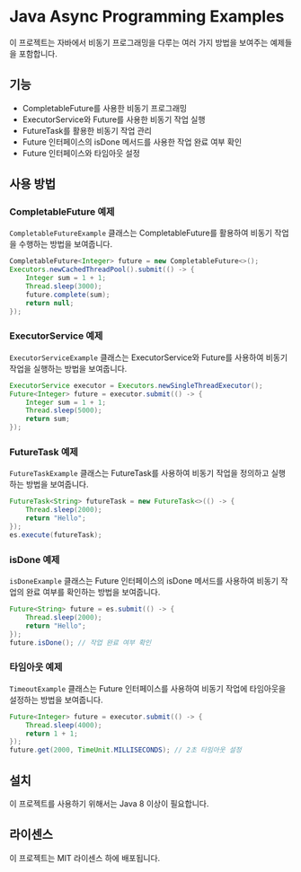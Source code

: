 # Java Async Programming Examples

이 프로젝트는 자바에서 비동기 프로그래밍을 다루는 여러 가지 방법을 보여주는 예제들을 포함합니다.

## 기능

- CompletableFuture를 사용한 비동기 프로그래밍
- ExecutorService와 Future를 사용한 비동기 작업 실행
- FutureTask를 활용한 비동기 작업 관리
- Future 인터페이스의 isDone 메서드를 사용한 작업 완료 여부 확인
- Future 인터페이스와 타임아웃 설정

## 사용 방법

### CompletableFuture 예제

`CompletableFutureExample` 클래스는 CompletableFuture를 활용하여 비동기 작업을 수행하는 방법을 보여줍니다.

```java
CompletableFuture<Integer> future = new CompletableFuture<>();
Executors.newCachedThreadPool().submit(() -> {
    Integer sum = 1 + 1;
    Thread.sleep(3000);
    future.complete(sum);
    return null;
});
```

### ExecutorService 예제

`ExecutorServiceExample` 클래스는 ExecutorService와 Future를 사용하여 비동기 작업을 실행하는 방법을 보여줍니다.

```java
ExecutorService executor = Executors.newSingleThreadExecutor();
Future<Integer> future = executor.submit(() -> {
    Integer sum = 1 + 1;
    Thread.sleep(5000);
    return sum;
});
```

### FutureTask 예제

`FutureTaskExample` 클래스는 FutureTask를 사용하여 비동기 작업을 정의하고 실행하는 방법을 보여줍니다.

```java
FutureTask<String> futureTask = new FutureTask<>(() -> {
    Thread.sleep(2000);
    return "Hello";
});
es.execute(futureTask);
```

### isDone 예제

`isDoneExample` 클래스는 Future 인터페이스의 isDone 메서드를 사용하여 비동기 작업의 완료 여부를 확인하는 방법을 보여줍니다.

```java
Future<String> future = es.submit(() -> {
    Thread.sleep(2000);
    return "Hello";
});
future.isDone(); // 작업 완료 여부 확인
```

### 타임아웃 예제

`TimeoutExample` 클래스는 Future 인터페이스를 사용하여 비동기 작업에 타임아웃을 설정하는 방법을 보여줍니다.

```java
Future<Integer> future = executor.submit(() -> {
    Thread.sleep(4000);
    return 1 + 1;
});
future.get(2000, TimeUnit.MILLISECONDS); // 2초 타임아웃 설정
```

## 설치

이 프로젝트를 사용하기 위해서는 Java 8 이상이 필요합니다.

## 라이센스

이 프로젝트는 MIT 라이센스 하에 배포됩니다.
